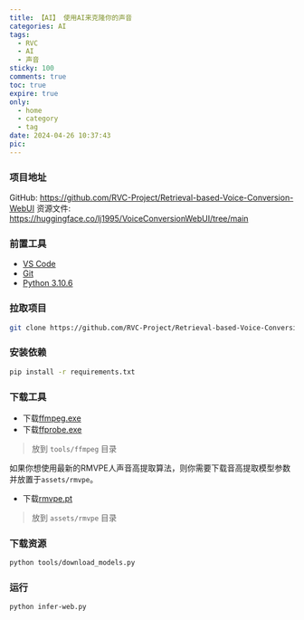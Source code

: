 ```yaml
---
title: 【AI】 使用AI来克隆你的声音 
categories: AI
tags:
  - RVC
  - AI
  - 声音
sticky: 100
comments: true
toc: true
expire: true
only:
  - home
  - category
  - tag
date: 2024-04-26 10:37:43
pic:
---
```



### 项目地址

GitHub: https://github.com/RVC-Project/Retrieval-based-Voice-Conversion-WebUI
资源文件: https://huggingface.co/lj1995/VoiceConversionWebUI/tree/main

### 前置工具

- [VS Code](https://code.visualstudio.com/)
- [Git](https://git-scm.com/download/win)
- [Python 3.10.6](https://www.python.org/ftp/python/3.10.6/)

### 拉取项目

```sh
git clone https://github.com/RVC-Project/Retrieval-based-Voice-Conversion-WebUI.git
```

### 安装依赖

```sh
pip install -r requirements.txt
```

### 下载工具

- 下载[ffmpeg.exe](https://huggingface.co/lj1995/VoiceConversionWebUI/blob/main/ffmpeg.exe)
- 下载[ffprobe.exe](https://huggingface.co/lj1995/VoiceConversionWebUI/blob/main/ffprobe.exe)

> 放到 `tools/ffmpeg` 目录

如果你想使用最新的RMVPE人声音高提取算法，则你需要下载音高提取模型参数并放置于`assets/rmvpe`。
- 下载[rmvpe.pt](https://huggingface.co/lj1995/VoiceConversionWebUI/blob/main/rmvpe.pt)

> 放到 `assets/rmvpe` 目录

### 下载资源

```sh
python tools/download_models.py
```

### 运行
```sh
python infer-web.py
```

